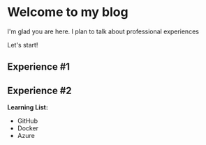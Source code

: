 # Welcome to my blog

I'm glad you are here. I plan to talk about professional experiences

Let's start!

## Experience #1
## Experience #2

**Learning List:**

* GitHub
* Docker
* Azure
